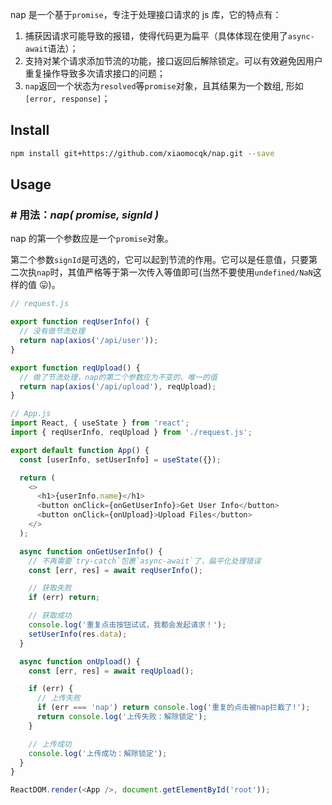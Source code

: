 nap 是一个基于`promise`，专注于处理接口请求的 js 库，它的特点有：

1. 捕获因请求可能导致的报错，使得代码更为扁平（具体体现在使用了`async-await`语法）；
2. 支持对某个请求添加节流的功能，接口返回后解除锁定。可以有效避免因用户重复操作导致多次请求接口的问题；
3. `nap`返回一个状态为`resolved`等`promise`对象，且其结果为一个数组, 形如`[error, response]`；

## Install

```sh
npm install git+https://github.com/xiaomocqk/nap.git --save
```

## Usage

### \# 用法：**_nap( promise, signId )_**

nap 的第一个参数应是一个`promise`对象。

第二个参数`signId`是可选的，它可以起到节流的作用。它可以是任意值，只要第二次执`nap`时，其值严格等于第一次传入等值即可(当然不要使用`undefined/NaN`这样的值 😛)。

```js
// request.js

export function reqUserInfo() {
  // 没有做节流处理
  return nap(axios('/api/user'));
}

export function reqUpload() {
  // 做了节流处理，nap的第二个参数应为不变的、唯一的值
  return nap(axios('/api/upload'), reqUpload);
}
```

```js
// App.js
import React, { useState } from 'react';
import { reqUserInfo, reqUpload } from './request.js';

export default function App() {
  const [userInfo, setUserInfo] = useState({});

  return (
    <>
      <h1>{userInfo.name}</h1>
      <button onClick={onGetUserInfo}>Get User Info</button>
      <button onClick={onUpload}>Upload Files</button>
    </>
  );

  async function onGetUserInfo() {
    // 不再需要`try-catch`包裹`async-await`了，扁平化处理错误
    const [err, res] = await reqUserInfo();

    // 获取失败
    if (err) return;

    // 获取成功
    console.log('重复点击按钮试试，我都会发起请求！');
    setUserInfo(res.data);
  }

  async function onUpload() {
    const [err, res] = await reqUpload();

    if (err) {
      // 上传失败
      if (err === 'nap') return console.log('重复的点击被nap拦截了!');
      return console.log('上传失败：解除锁定');
    }

    // 上传成功
    console.log('上传成功：解除锁定');
  }
}

ReactDOM.render(<App />, document.getElementById('root'));
```

